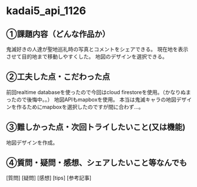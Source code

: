 # kadai5_api_1126
## ①課題内容（どんな作品か）
鬼滅好きの人達が聖地巡礼時の写真とコメントをシェアできる。
現在地を表示させて目的地まで移動しやすくした。
地図のデザインを選択できる。

## ②工夫した点・こだわった点
前回realtime databaseを使ったので今回はcloud firestoreを使用。（かなりぬまったので後悔中。。）
地図APIもmapboxを使用。
本当は鬼滅キャラの地図デザインを作るためにmapboxを選択したのですが間に合わず...。


## ③難しかった点・次回トライしたいこと(又は機能)
地図デザインを作成。

## ④質問・疑問・感想、シェアしたいこと等なんでも
[質問]
[疑問]
[感想]
[tips]
[参考記事]
